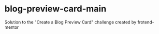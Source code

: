 # blog-preview-card-main
Solution to the "Create a Blog Preview Card" challenge created by frotend-mentor

